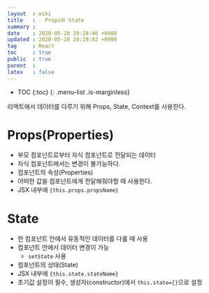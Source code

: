 ```yaml
---
layout  : wiki
title   : ☄️ Props와 State
summary : 
date    : 2020-05-28 20:28:46 +0900
updated : 2020-05-28 20:29:02 +0900
tag     : React
toc     : true
public  : true
parent  : 
latex   : false
---
```

* TOC
{:toc}
{: .menu-list .is-marginless}

리액트에서 데이터를 다루기 위해 Props, State, Context를 사용한다.  

# Props(Properties)
- 부모 컴포넌트로부터 자식 컴포넌트로 전달되는 데이터 
- 자식 컴포넌트에서는 변경이 불가능하다. 
- 컴포넌트의 속성(Properties)
- 어떠한 값을 컴포넌트에게 전달해줘야할 때 사용한다.
- JSX 내부에 `{this.props.propsName}`



# State
- 한 컴포넌트 안에서 유동적인 데이터를 다룰 때 사용 
- 컴포넌트 안에서 데이터 변경이 가능 
	- `setState` 사용 
- 컴포넌트의 상태(State)  
- JSX 내부에 `{this.state.stateName}`
- 초기값 설정이 필수, 생성자(constructor)에서 `this.state={}`으로 설정